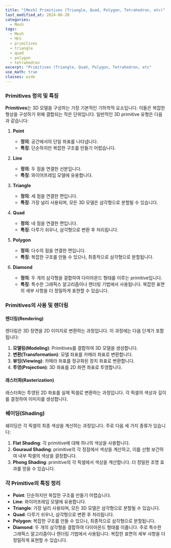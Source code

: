 ```yaml
---
title: "[Mesh] Primitives (Triangle, Quad, Polygon, Tetrahedron, etc)"
last_modified_at: 2024-06-20
categories:
  - Mesh
tags:
  - Mesh
  - 메시
  - primitives
  - triangle
  - quad
  - polygon
  - tetrahedron
excerpt: "Primitives (Triangle, Quad, Polygon, Tetrahedron, etc"
use_math: true
classes: wide
---
```


### Primitives 정의 및 특징

**Primitives**는 3D 모델을 구성하는 가장 기본적인 기하학적 요소입니다. 이들은 복잡한 형상을 구성하기 위해 결합되는 작은 단위입니다. 일반적인 3D primitive 유형은 다음과 같습니다:

1. **Point**
   - **정의**: 공간에서의 단일 좌표를 나타냅니다.
   - **특징**: 단순하지만 복잡한 구조를 만들기 어렵습니다.
   
2. **Line**
   - **정의**: 두 점을 연결한 선분입니다.
   - **특징**: 와이어프레임 모델에 유용합니다.
   
3. **Triangle**
   - **정의**: 세 점을 연결한 면입니다.
   - **특징**: 가장 널리 사용되며, 모든 3D 모델은 삼각형으로 분할될 수 있습니다.
   
4. **Quad**
   - **정의**: 네 점을 연결한 면입니다.
   - **특징**: 다루기 쉬우나, 삼각형으로 변환 후 처리됩니다.
   
5. **Polygon**
   - **정의**: 다수의 점을 연결한 면입니다.
   - **특징**: 복잡한 구조를 만들 수 있으나, 최종적으로 삼각형으로 분할됩니다.
   
6. **Diamond**
   - **정의**: 두 개의 삼각형을 결합하여 다이아몬드 형태를 이루는 primitive입니다.
   - **특징**: 특수한 그래픽스 알고리즘이나 렌더링 기법에서 사용됩니다. 복잡한 표면의 세부 사항을 더 정밀하게 표현할 수 있습니다.

### Primitives의 사용 및 렌더링

#### 렌더링(Rendering)

렌더링은 3D 장면을 2D 이미지로 변환하는 과정입니다. 이 과정에는 다음 단계가 포함됩니다:

1. **모델링(Modeling)**: Primitives를 결합하여 3D 모델을 생성합니다.
2. **변환(Transformation)**: 모델 좌표를 카메라 좌표로 변환합니다.
3. **뷰잉(Viewing)**: 카메라 좌표를 정규화된 장치 좌표로 변환합니다.
4. **투영(Projection)**: 3D 좌표를 2D 화면 좌표로 투영합니다.

#### 래스터화(Rasterization)

래스터화는 투영된 2D 좌표를 실제 픽셀로 변환하는 과정입니다. 각 픽셀의 색상과 깊이를 결정하여 이미지를 생성합니다.

### 쉐이딩(Shading)

쉐이딩은 각 픽셀의 최종 색상을 계산하는 과정입니다. 주로 다음 세 가지 종류가 있습니다:

1. **Flat Shading**: 각 primitive에 대해 하나의 색상을 사용합니다.
2. **Gouraud Shading**: primitive의 각 정점에서 색상을 계산하고, 이를 선형 보간하여 내부 픽셀의 색상을 결정합니다.
3. **Phong Shading**: primitive의 각 픽셀에서 색상을 계산합니다. 더 정밀한 조명 효과를 얻을 수 있습니다.

### 각 Primitive의 특징 정리

- **Point**: 단순하지만 복잡한 구조를 만들기 어렵습니다.
- **Line**: 와이어프레임 모델에 유용합니다.
- **Triangle**: 가장 널리 사용되며, 모든 3D 모델은 삼각형으로 분할될 수 있습니다.
- **Quad**: 다루기 쉬우나, 삼각형으로 변환 후 처리됩니다.
- **Polygon**: 복잡한 구조를 만들 수 있으나, 최종적으로 삼각형으로 분할됩니다.
- **Diamond**: 두 개의 삼각형을 결합하여 다이아몬드 형태를 이룹니다. 주로 특수한 그래픽스 알고리즘이나 렌더링 기법에서 사용됩니다. 복잡한 표면의 세부 사항을 더 정밀하게 표현할 수 있습니다.



